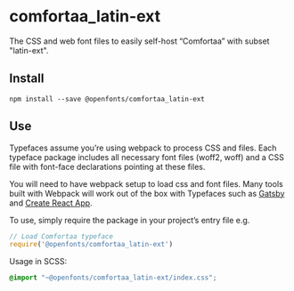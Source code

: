 
# comfortaa_latin-ext

The CSS and web font files to easily self-host “Comfortaa” with subset "latin-ext".

## Install

`npm install --save @openfonts/comfortaa_latin-ext`

## Use

Typefaces assume you’re using webpack to process CSS and files. Each typeface
package includes all necessary font files (woff2, woff) and a CSS file with
font-face declarations pointing at these files.

You will need to have webpack setup to load css and font files. Many tools built
with Webpack will work out of the box with Typefaces such as [Gatsby](https://github.com/gatsbyjs/gatsby)
and [Create React App](https://github.com/facebookincubator/create-react-app).

To use, simply require the package in your project’s entry file e.g.

```javascript
// Load Comfortaa typeface
require('@openfonts/comfortaa_latin-ext')
```

Usage in SCSS:
```scss
@import "~@openfonts/comfortaa_latin-ext/index.css";
```
